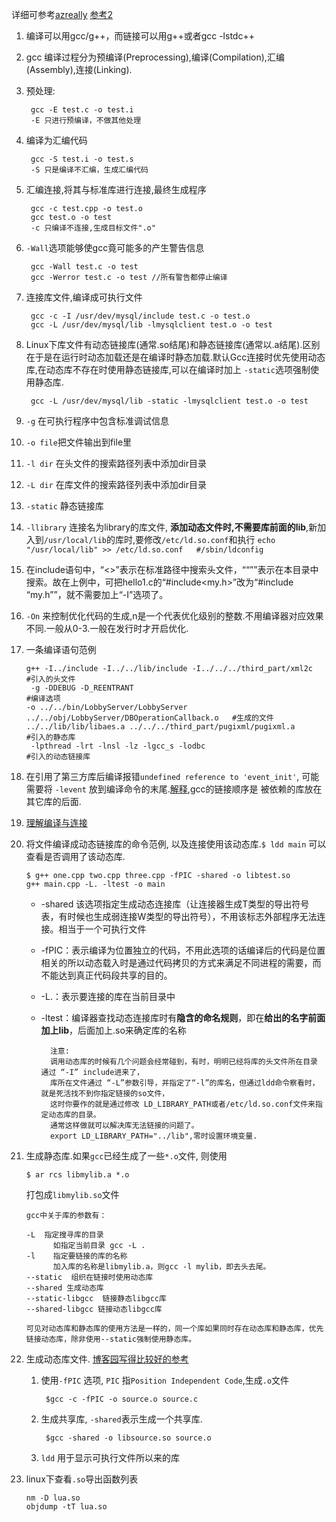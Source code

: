 详细可参考[azreally](http://www.cnblogs.com/azraelly/archive/2012/07/07/2580839.html) 
[参考2](http://www.cnblogs.com/ggjucheng/archive/2011/12/14/2287738.html)

1. 编译可以用gcc/g++，而链接可以用g++或者gcc -lstdc++  
2. gcc 编译过程分为预编译(Preprocessing),编译(Compilation),汇编(Assembly),连接(Linking).
3. 预处理:
	
		gcc -E test.c -o test.i
		-E 只进行预编译，不做其他处理

4. 编译为汇编代码 

		gcc -S test.i -o test.s
		-S 只是编译不汇编，生成汇编代码

5. 汇编连接,将其与标准库进行连接,最终生成程序

		gcc -c test.cpp -o test.o 
		gcc test.o -o test
		-c 只编译不连接,生成目标文件".o"  

6. `-Wall`选项能够使gcc竟可能多的产生警告信息

		gcc -Wall test.c -o test
		gcc -Werror test.c -o test //所有警告都停止编译

7. 连接库文件,编译成可执行文件

		gcc -c -I /usr/dev/mysql/include test.c -o test.o
		gcc -L /usr/dev/mysql/lib -lmysqlclient test.o -o test

8. Linux下库文件有动态链接库(通常.so结尾)和静态链接库(通常以.a结尾).区别在于是在运行时动态加载还是在编译时静态加载.默认Gcc连接时优先使用动态库,在动态库不存在时使用静态链接库,可以在编译时加上 `-static`选项强制使用静态库.

		gcc -L /usr/dev/mysql/lib -static -lmysqlclient test.o -o test

9. `-g` 在可执行程序中包含标准调试信息
10. `-o file`把文件输出到file里
11. `-l dir` 在头文件的搜索路径列表中添加dir目录 
12. `-L dir` 在库文件的搜索路径列表中添加dir目录
13. `-static` 静态链接库
14. `-llibrary` 连接名为library的库文件, **添加动态文件时,不需要库前面的lib**,新加入到`/usr/local/lib`的库时,要修改`/etc/ld.so.conf`和执行 `echo "/usr/local/lib" >> /etc/ld.so.conf   #/sbin/ldconfig`
15. 在include语句中，“<>”表示在标准路径中搜索头文件，““””表示在本目录中搜索。故在上例中，可把hello1.c的“#include<my.h>”改为“#include “my.h””，就不需要加上“-I”选项了。
16. `-On` 来控制优化代码的生成,n是一个代表优化级别的整数.不用编译器对应效果不同.一般从0-3.一般在发行时才开启优化.
17. 一条编译语句范例 

				    
		g++ -I../include -I../../lib/include -I../../../third_part/xml2c    #引入的头文件
		 -g -DDEBUG -D_REENTRANT 											#编译选项
		-o ../../bin/LobbyServer/LobbyServer ../../obj/LobbyServer/DBOperationCallback.o   #生成的文件
		../../lib/lib/libaes.a ../../../third_part/pugixml/pugixml.a 		#引入的静态库   
		 -lpthread -lrt -lnsl -lz -lgcc_s -lodbc 							#引入的动态链接库
18. 在引用了第三方库后编译报错`undefined reference to 'event_init'`, 可能需要将 `-levent` 放到编译命令的末尾.[解释](http://blog.chinaunix.net/uid-28682353-id-4116673.html),gcc的链接顺序是 被依赖的库放在其它库的后面.
19. [理解编译与连接](http://www.cprogramming.com/compilingandlinking.html)
20. 将文件编译成动态链接库的命令范例, 以及连接使用该动态库.`$ ldd main` 可以查看是否调用了该动态库.

		$ g++ one.cpp two.cpp three.cpp -fPIC -shared -o libtest.so
		g++ main.cpp -L. -ltest -o main

	- -shared 该选项指定生成动态连接库（让连接器生成T类型的导出符号表，有时候也生成弱连接W类型的导出符号），不用该标志外部程序无法连接。相当于一个可执行文件
	- -fPIC：表示编译为位置独立的代码，不用此选项的话编译后的代码是位置相关的所以动态载入时是通过代码拷贝的方式来满足不同进程的需要，而不能达到真正代码段共享的目的。
	- -L.：表示要连接的库在当前目录中
	- -ltest：编译器查找动态连接库时有**隐含的命名规则**，即在**给出的名字前面加上lib**，后面加上.so来确定库的名称

			注意:
			调用动态库的时候有几个问题会经常碰到，有时，明明已经将库的头文件所在目录 通过 “-I” include进来了，
			库所在文件通过 “-L”参数引导，并指定了“-l”的库名，但通过ldd命令察看时，就是死活找不到你指定链接的so文件，
			这时你要作的就是通过修改 LD_LIBRARY_PATH或者/etc/ld.so.conf文件来指定动态库的目录。
			通常这样做就可以解决库无法链接的问题了。
			export LD_LIBRARY_PATH="../lib",零时设置环境变量.

21. 生成静态库.如果`gcc`已经生成了一些`*.o`文件, 则使用

		$ ar rcs libmylib.a *.o
	打包成`libmylib.so`文件

		gcc中关于库的参数有：

		-L  指定搜寻库的目录
		      如指定当前目录 gcc -L .
		-l    指定要链接的库的名称
		      加入库的名称是libmylib.a，则gcc -l mylib，即去头去尾。
		--static  组织在链接时使用动态库
		--shared 生成动态库
		--static-libgcc  链接静态libgcc库
		--shared-libgcc 链接动态libgcc库
		
		可见对动态库和静态库的使用方法是一样的，同一个库如果同时存在动态库和静态库，优先链接动态库，除非使用--static强制使用静态库。

22. 生成动态库文件. [博客园写得比较好的参考](http://www.cnblogs.com/skynet/p/3372855.html)
	1. 使用`-fPIC` 选项, `PIC` 指`Position Independent Code`,生成`.o`文件
		
			$gcc -c -fPIC -o source.o source.c

	2. 生成共享库, `-shared`表示生成一个共享库.

			$gcc -shared -o libsource.so source.o
		
	4. `ldd` 用于显示可执行文件所以来的库

24. linux下查看`.so`导出函数列表
		
		nm -D lua.so
		objdump -tT lua.so


